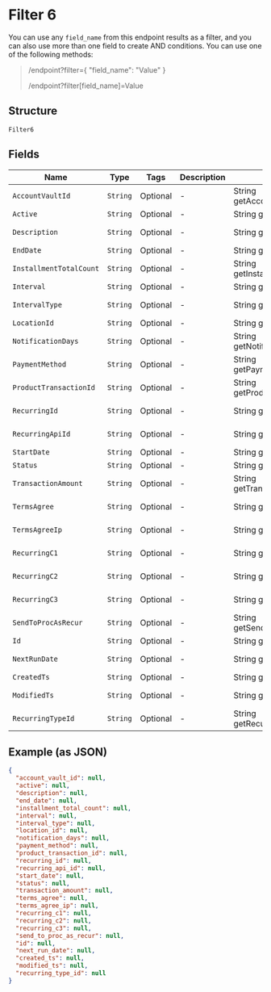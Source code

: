 
# Filter 6

You can use any `field_name` from this endpoint results as a filter, and you can also use more than one field to create AND conditions. You can use one of the following methods:

> /endpoint?filter={ "field_name": "Value" }
> 
> /endpoint?filter[field_name]=Value

## Structure

`Filter6`

## Fields

| Name | Type | Tags | Description | Getter | Setter |
|  --- | --- | --- | --- | --- | --- |
| `AccountVaultId` | `String` | Optional | - | String getAccountVaultId() | setAccountVaultId(String accountVaultId) |
| `Active` | `String` | Optional | - | String getActive() | setActive(String active) |
| `Description` | `String` | Optional | - | String getDescription() | setDescription(String description) |
| `EndDate` | `String` | Optional | - | String getEndDate() | setEndDate(String endDate) |
| `InstallmentTotalCount` | `String` | Optional | - | String getInstallmentTotalCount() | setInstallmentTotalCount(String installmentTotalCount) |
| `Interval` | `String` | Optional | - | String getInterval() | setInterval(String interval) |
| `IntervalType` | `String` | Optional | - | String getIntervalType() | setIntervalType(String intervalType) |
| `LocationId` | `String` | Optional | - | String getLocationId() | setLocationId(String locationId) |
| `NotificationDays` | `String` | Optional | - | String getNotificationDays() | setNotificationDays(String notificationDays) |
| `PaymentMethod` | `String` | Optional | - | String getPaymentMethod() | setPaymentMethod(String paymentMethod) |
| `ProductTransactionId` | `String` | Optional | - | String getProductTransactionId() | setProductTransactionId(String productTransactionId) |
| `RecurringId` | `String` | Optional | - | String getRecurringId() | setRecurringId(String recurringId) |
| `RecurringApiId` | `String` | Optional | - | String getRecurringApiId() | setRecurringApiId(String recurringApiId) |
| `StartDate` | `String` | Optional | - | String getStartDate() | setStartDate(String startDate) |
| `Status` | `String` | Optional | - | String getStatus() | setStatus(String status) |
| `TransactionAmount` | `String` | Optional | - | String getTransactionAmount() | setTransactionAmount(String transactionAmount) |
| `TermsAgree` | `String` | Optional | - | String getTermsAgree() | setTermsAgree(String termsAgree) |
| `TermsAgreeIp` | `String` | Optional | - | String getTermsAgreeIp() | setTermsAgreeIp(String termsAgreeIp) |
| `RecurringC1` | `String` | Optional | - | String getRecurringC1() | setRecurringC1(String recurringC1) |
| `RecurringC2` | `String` | Optional | - | String getRecurringC2() | setRecurringC2(String recurringC2) |
| `RecurringC3` | `String` | Optional | - | String getRecurringC3() | setRecurringC3(String recurringC3) |
| `SendToProcAsRecur` | `String` | Optional | - | String getSendToProcAsRecur() | setSendToProcAsRecur(String sendToProcAsRecur) |
| `Id` | `String` | Optional | - | String getId() | setId(String id) |
| `NextRunDate` | `String` | Optional | - | String getNextRunDate() | setNextRunDate(String nextRunDate) |
| `CreatedTs` | `String` | Optional | - | String getCreatedTs() | setCreatedTs(String createdTs) |
| `ModifiedTs` | `String` | Optional | - | String getModifiedTs() | setModifiedTs(String modifiedTs) |
| `RecurringTypeId` | `String` | Optional | - | String getRecurringTypeId() | setRecurringTypeId(String recurringTypeId) |

## Example (as JSON)

```json
{
  "account_vault_id": null,
  "active": null,
  "description": null,
  "end_date": null,
  "installment_total_count": null,
  "interval": null,
  "interval_type": null,
  "location_id": null,
  "notification_days": null,
  "payment_method": null,
  "product_transaction_id": null,
  "recurring_id": null,
  "recurring_api_id": null,
  "start_date": null,
  "status": null,
  "transaction_amount": null,
  "terms_agree": null,
  "terms_agree_ip": null,
  "recurring_c1": null,
  "recurring_c2": null,
  "recurring_c3": null,
  "send_to_proc_as_recur": null,
  "id": null,
  "next_run_date": null,
  "created_ts": null,
  "modified_ts": null,
  "recurring_type_id": null
}
```

